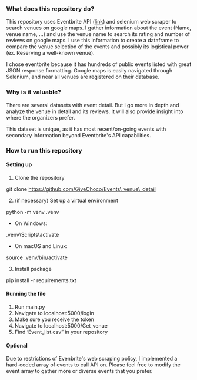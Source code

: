 ### What does this repository do? 

This repository uses Eventbrite API ([link](https://www.eventbrite.com/platform/docs/introduction)) and selenium web scraper to search venues on google maps. I gather information about the event (Name, venue name, …) and use the venue name to search its rating and number of reviews on google maps. I use this information to create a dataframe to compare the venue selection of the events and possibly its logistical power (ex. Reserving a well-known venue).

I chose eventbrite because it has hundreds of public events listed with great JSON response formatting. Google maps is easily navigated through Selenium, and near all venues are registered on their database. 

### Why is it valuable?

There are several datasets with event detail. But I go more in depth and analyze the venue in detail and its reviews. It will also provide insight into where the organizers prefer. 

This dataset is unique, as it has most recent/on-going events with secondary information beyond Eventbrite's API capabilities. 


### How to run this repository 

#### Setting up 

1. Clone the repository

git clone https://github.com/GiveChoco/Events\_venue\_detail

2. (if necessary) Set up a virtual environment

python \-m venv .venv

* On Windows:

.venv\\Scripts\\activate

* On macOS and Linux:

source .venv/bin/activate

3. Install package

pip install \-r requirements.txt

#### Running the file

1. Run main.py   
2. Navigate to localhost:5000/login   
3. Make sure you receive the token   
4. Navigate to localhost:5000/Get\_venue  
5. Find ‘Event\_list.csv” in your repository 

#### Optional 
Due to restrictions of Evenbrite's web scraping policy, I implemented a hard-coded array of events to call API on. Please feel free to modify the event array to gather more or diverse events that you prefer. 

